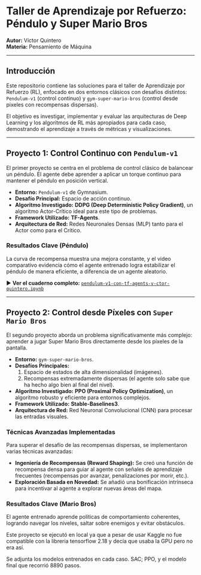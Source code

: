 # Taller de Aprendizaje por Refuerzo: Péndulo y Super Mario Bros

**Autor:** Víctor Quintero  
**Materia:** Pensamiento de Máquina

---

## Introducción

Este repositorio contiene las soluciones para el taller de Aprendizaje por Refuerzo (RL), enfocado en dos entornos clásicos con desafíos distintos: `Pendulum-v1` (control continuo) y `gym-super-mario-bros` (control desde pixeles con recompensas dispersas).

El objetivo es investigar, implementar y evaluar las arquitecturas de Deep Learning y los algoritmos de RL más apropiados para cada caso, demostrando el aprendizaje a través de métricas y visualizaciones.

---

## Proyecto 1: Control Continuo con `Pendulum-v1`

El primer proyecto se centra en el problema de control clásico de balancear un péndulo. El agente debe aprender a aplicar un torque continuo para mantener el péndulo en posición vertical.

-   **Entorno:** `Pendulum-v1` de Gymnasium.
-   **Desafío Principal:** Espacio de acción continuo.
-   **Algoritmo Investigado:** **DDPG (Deep Deterministic Policy Gradient)**, un algoritmo Actor-Crítico ideal para este tipo de problemas.
-   **Framework Utilizado:** **TF-Agents**.
-   **Arquitectura de Red:** Redes Neuronales Densas (MLP) tanto para el Actor como para el Crítico.

### Resultados Clave (Péndulo)

La curva de recompensa muestra una mejora constante, y el video comparativo evidencia cómo el agente entrenado logra estabilizar el péndulo de manera eficiente, a diferencia de un agente aleatorio.


▶️ **Ver el cuaderno completo:** [`pendulum-v1-con-tf-agents-v-ctor-quintero.ipynb`](./ruta/a/tu/cuaderno_pendulo.ipynb)

---

## Proyecto 2: Control desde Píxeles con `Super Mario Bros`

El segundo proyecto aborda un problema significativamente más complejo: aprender a jugar Super Mario Bros directamente desde los píxeles de la pantalla.

-   **Entorno:** `gym-super-mario-bros`.
-   **Desafíos Principales:**
    1.  Espacio de estados de alta dimensionalidad (imágenes).
    2.  Recompensas extremadamente dispersas (el agente solo sabe que ha hecho algo bien al final del nivel).
-   **Algoritmo Investigado:** **PPO (Proximal Policy Optimization)**, un algoritmo robusto y eficiente para entornos complejos.
-   **Framework Utilizado:** **Stable-Baselines3**.
-   **Arquitectura de Red:** Red Neuronal Convolucional (CNN) para procesar las entradas visuales.

### Técnicas Avanzadas Implementadas

Para superar el desafío de las recompensas dispersas, se implementaron varias técnicas avanzadas:

-   **Ingeniería de Recompensas (Reward Shaping):** Se creó una función de recompensa densa para guiar al agente con señales de aprendizaje frecuentes (recompensas por avanzar, penalizaciones por morir, etc.).
-   **Exploración Basada en Novedad:** Se añadió una bonificación intrínseca para incentivar al agente a explorar nuevas áreas del mapa.

### Resultados Clave (Mario Bros)

El agente entrenado aprende políticas de comportamiento coherentes, logrando navegar los niveles, saltar sobre enemigos y evitar obstáculos.

Este proyecto se ejecutó en local ya que a pesar de usar Kaggle no fue compatible con la libreria tensorflow 2.18 y decía que usaba la GPU pero no era así. 

Se adjunta los modelos entrenados en cada caso. SAC; PPO, y el modelo final que recorrió 8890 pasos. 
